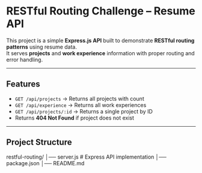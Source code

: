 # RESTful Routing Challenge – Resume API

This project is a simple **Express.js API** built to demonstrate **RESTful routing patterns** using resume data.  
It serves **projects** and **work experience** information with proper routing and error handling.

---

## Features
- `GET /api/projects` → Returns all projects with count  
- `GET /api/experience` → Returns all work experiences  
- `GET /api/projects/:id` → Returns a single project by ID  
- Returns **404 Not Found** if project does not exist  

---

## Project Structure
restful-routing/
│── server.js # Express API implementation
│── package.json
│── README.md
